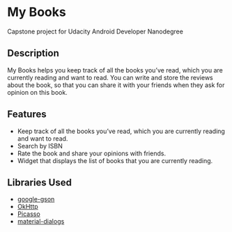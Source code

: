 # My Books
Capstone project for Udacity Android Developer Nanodegree

## Description
My Books helps you keep track of all the books you’ve read, which you are currently reading and want to read. You can write and store the reviews about the book, so that you can share it with your friends when they ask for opinion on this book.

## Features
* Keep track of all the books you’ve read, which you are currently reading and want to read.
* Search by ISBN
* Rate the book and share your opinions with friends.
* Widget that displays the list of books that you are currently reading.

## Libraries Used
* [google-gson](https://github.com/google/gson)
* [OkHttp](https://github.com/square/okhttp)
* [Picasso](https://github.com/square/picasso)
* [material-dialogs](https://github.com/afollestad/material-dialogs)
